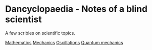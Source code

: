 # Dancyclopaedia - Notes of a blind scientist

A few scribles on scientific topics.

[Mathematics](mathematics/index.html)
[Mechanics](mechanics/index.html)
[Oscillations](oscillations/index.html)
[Quantum mechanics](quantum-mechanics/index.html)
